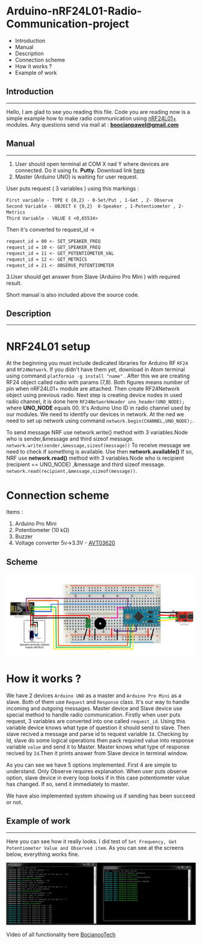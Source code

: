 # Arduino-nRF24L01-Radio-Communication-project

* Introduction
* Manual
* Description
* Connection scheme
* How it works ?
* Example of work

## Introduction
---

Hello, I am glad to see you reading this file. Code you are reading now is a simple example how to make radio communication using [nRF24L01+](https://www.sparkfun.com/datasheets/Components/nRF24L01_prelim_prod_spec_1_2.pdf) modules.
Any questions send via mail at : **boocianpawel@gmail.com**

## Manual
---

1. User should open terminal at COM X nad Y where devices are connected. Do it using fx. **Putty**. Download link [here](https://www.putty.org/)
2. Master (Arduino UNO) is waiting for user request.

User puts request ( 3 variables ) using this markings  :

    First variable - TYPE ∈ {0,2} - 0-Set/Put , 1-Get , 2- Observe
    Second Variable - OBJECT ∈ {0,2}  0-Speaker , 1-Potentiometer , 2-Metrics
    Third Variable - VALUE ∈ <0,65534> 

Then it's converted to request_id ->

    request_id = 00 <- SET_SPEAKER_FREQ
    request_id = 10 <- GET_SPEAKER_FREQ
    request_id = 11 <- GET_POTENTIOMETER_VAL
    request_id = 12 <- GET_METRICS
    request_id = 21 <- OBSERVE_POTENTIOMETER 


3.User should get answer from Slave (Arduino Pro Mini ) with required result.


Short manual is also included above the source code.


## Description 
---
# NRF24L01 setup

At the beginning you must include dedicated libraries for Arduino RF `RF24` and `RF24Network`. If you didn't have them yet, download in Atom terminal using command `platformio -g install "name"` . After this we are creating RF24 object called radio with params (7,8). Both figures means number of pin when nRF24L01+ module are attached. Then create RF24Network object using previous radio. Next step is creating device nodes in used radio channel, it is done here `RF24NetworkHeader uno_header(UNO_NODE);` where **UNO_NODE** equals 00.   It's Arduino Uno ID in radio channel used by our modules. We need to identify our devices in network. At the ned we need to set up network using command `network.begin(CHANNEL,UNO_NODE);`.

To send message NRF use network.write() method with 3 variables.Node who is sender,&message and third sizeof message. `network.write(sender,&message,sizeof(message))` 
To receive message we need to check if something is available. Use then **network.available()** If so, NRF use **network.read()** method with 3 variables.Node who is recipient (recipient == UNO_NODE) ,&message and third sizeof message. `network.read(recipient,&message,sizeof(message))`.
# Connection scheme

Items :
1. Arduino Pro Mini 
2. Potentiometer (10 kΩ)
3. Buzzer
4. Voltage converter  5v->3.3V - [AVT03620](https://sklep.avt.pl/modul-stabilizatora-am1117-3-3v.html) 

## Scheme
![](images/Mini_diagram.png)

# How it works ?  
We have 2 devices `Arduino UNO` as a master and `Arduino Pro Mini` as a slave. Both of them use `Request` and `Response` class. It's our way to handle incoming and outgoing messages. Master device and Slave device use special method to handle radio communication. Firstly when user puts request, 3 variables are converted into one called `request_id`. Using this variable device knows what type of question it should send to slave. Then slave recived a message and parse id to request variable `Id`. Checking by Id, slave do some logical operations then pack required value into response variable `value` and send it to Master. Master knows what type of response recived by `Id`.Then it prints answer from Slave device in terminal window. 

As you can see we have 5 options implemented. First 4 are simple to understand. Only Observe requires explanation. When user puts observe option, slave device in every loop looks if in this case potentiometer value has changed. If so, send it immediately to master.

We have also implemented system showing us if sending has been succeed or not.

## Example of work
---
Here you can see how it really looks. I did test of `Set Frequency, Get Potentiometer Value and Observed item`.
As you can see at the screens below, everything works fine.


![](images/Work_screen.png)


Video of all functionality here [BocianooTech](https://www.youtube.com/channel/UClkl_F0n8ZwLmSB5RVzRORw)
